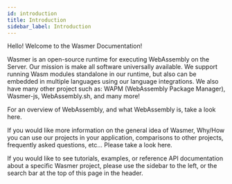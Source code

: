 ```yaml
---
id: introduction
title: Introduction
sidebar_label: Introduction
---
```


Hello! Welcome to the Wasmer Documentation!

Wasmer is an open-source runtime for executing WebAssembly on the Server. Our mission is make all software universally available. We support running Wasm modules standalone in our runtime, but also can be embedded in multiple languages using our language integrations. We also have many other project such as: WAPM (WebAssembly Package Manager), Wasmer-js, WebAssembly.sh, and many more!

For an overview of WebAssembly, and what WebAssembly is, take a look here.

If you would like more information on the general idea of Wasmer, Why/How you can use our projects in your application, comparisons to other projects, frequently asked questions, etc... Please take a look here.

If you would like to see tutorials, examples, or reference API documentation about a specific Wasmer project, please use the sidebar to the left, or the search bar at the top of this page in the header.
